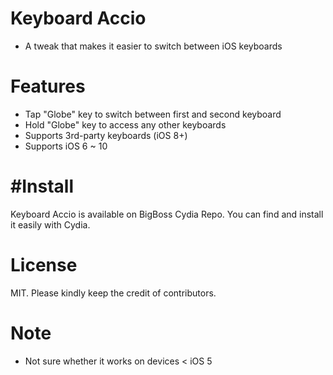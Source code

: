 Keyboard Accio
================
* A tweak that makes it easier to switch between iOS keyboards

Features
================
* Tap "Globe" key to switch between first and second keyboard
* Hold "Globe" key to access any other keyboards
* Supports 3rd-party keyboards (iOS 8+)
* Supports iOS 6 ~ 10

#Install
================
Keyboard Accio is available on BigBoss Cydia Repo. You can find and install it easily with Cydia.


License
================
MIT.
Please kindly keep the credit of contributors.

Note
================
* Not sure whether it works on devices < iOS 5
